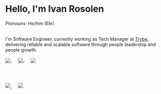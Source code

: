 # Hello, I'm Ivan Rosolen

###### Pronouns: He/him (Ele).

I'm Software Engineer, currently working as Tech Manager at [Trybe](trybe.com.br), delivering reliable and scalable software through people leadership and people growth.

<a href="https://twitter.com/ivanrosolen">
  <img align="center" src="https://img.shields.io/badge/Twitter-000000?style=for-the-badge&logo=Twitter&logoColor=white" />
</a>
&nbsp;&nbsp;&nbsp;&nbsp;

<a href="https://www.linkedin.com/in/ivanrosolen/">
  <img align="center" src="https://img.shields.io/badge/LinkedIn-000000?style=for-the-badge&logo=LinkedIn&logoColor=white" />
</a>
&nbsp;&nbsp;&nbsp;&nbsp;

<a href="https://speakerdeck.com/ivanrosolen">
  <img align="center" src="https://img.shields.io/badge/SpeakerDeck-000000?style=for-the-badge&logo=SpeakerDeck&logoColor=white" />
</a>

<br><br>

<a href="#">
  <img src="https://github-readme-stats.vercel.app/api?username=ivanrosolen&count_private=true&show_icons=true&theme=dark" />
</a>
&nbsp;&nbsp;&nbsp;&nbsp;
<a href="#s">
  <img src="https://github-readme-stats.vercel.app/api/top-langs/?username=ivanrosolen&hide=html&layout=compact&theme=dark" />
</a>
